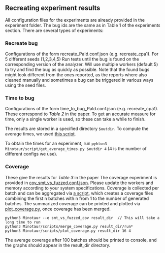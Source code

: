 ## Recreating experiment results
All configuration files for the experiments are already provided in the experiment folder. 
The bug ids are the same as in Table 1 of the experiments section.
There are several types of experiments:

### Recreate bug
Configurations of the form recreate_PaId.conf.json (e.g. recreate_cpa1).
For 5 different seeds (1,2,3,4,5) Run tests until the bug is found on the corresponding version of the analyzer.
Will use multiple workers (default 5) to try and find the bug as quickly as possible.
Note that the found bugs might look different from the ones reported, as the reports where also cleaned manually and sometimes a bug can be triggered in various ways using the seed files. 

### Time to bug
Configurations of the form time_to_bug_PaId.conf.json (e.g. recreate_cpa1).
These correspond to *Table 2* in the paper. To get an accurate measure for time, only a single worker is used, so these can take a while to finish.

The results are stored in a specified directory `$outdir`. To compute the average times, we used [this script](scripts/get_average_times.py).

To obtain the times for an experiment, run `pyhton3 Minotaur/script/get_average_times.py $outdir 4` (4 is the number of different configs we use).

### Coverage
These give the results for *Table 3* in the paper
The coverage experiment is provided in [cov_smt_vs_fuzzed.conf.json](experiments/cov_smt_vs_fuzzed.conf.json). Please update the workers and memory according to your system specifications.
Coverage is collected per batch and can be aggregated via [a script](scripts/merge_coverage.py), which creates a coverage files combining the first n batches with n from 1 to the number of generated batches. 
The summarized coverage can be printed and plotted via [plot_coverage.py](script/plot_coverage.py), once coverage has been merged.
```
python3 Minotaur --e smt_vs_fuzzed_cov result_dir  // This will take a long time to run 
python3 Minotaur/scripts/merge_coverage.py result_dir/run*
python3 Minotaur/scripts/plot_coverage.py result_dir 16 4
```
The average coverage after 100 batches should be printed to console, and the graphs should appear in the result_dir directory.
